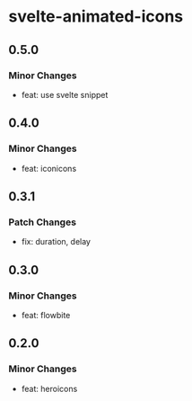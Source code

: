 # svelte-animated-icons

## 0.5.0

### Minor Changes

- feat: use svelte snippet

## 0.4.0

### Minor Changes

- feat: iconicons

## 0.3.1

### Patch Changes

- fix: duration, delay

## 0.3.0

### Minor Changes

- feat: flowbite

## 0.2.0

### Minor Changes

- feat: heroicons
